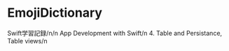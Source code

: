 # EmojiDictionary
Swift学習記録/n/n
App Development with Swift/n
4. Table and Persistance, Table views/n
